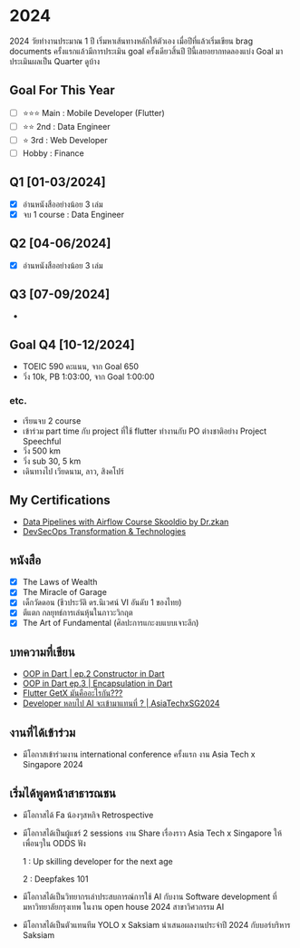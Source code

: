 # 2024
2024 วัยทำงานประมาณ 1 ปี เริ่มหาเส้นทางหลักให้ตัวเอง
เมื่อปีที่แล้วเริ่มเขียน brag documents ครั้งแรกแล้วมีการประเมิน goal ครั้งเดียวสิ้นปี ปีนี้เลยอยากทดลองแบ่ง Goal มาประเมินผลเป็น Quarter ดูบ้าง

## Goal For This Year

- [ ] ⭐️⭐️⭐️ Main : Mobile Developer (Flutter)
- [ ] ⭐️⭐️ 2nd : Data Engineer
- [ ] ⭐️ 3rd : Web Developer
- [ ] Hobby : Finance

## Q1 [01-03/2024]
- [x] อ่านหนังสืออย่างน้อย 3 เล่ม
- [x] จบ 1 course : Data Engineer

## Q2 [04-06/2024]
- [x] อ่านหนังสืออย่างน้อย 3 เล่ม

## Q3 [07-09/2024]
-

## Goal Q4 [10-12/2024]
- TOEIC 590 คะแนน, จาก Goal 650
- วิ่ง 10k, PB 1:03:00, จาก Goal 1:00:00

### etc.
- เรียนจบ 2 course
- เข้าร่วม part time กับ project ที่ใช้ flutter ทำงานกับ PO ต่างชาติอย่าง Project Speechful
- วิ่ง 500 km
- วิ่ง sub 30, 5 km
- เดินทางไป เวียดนาม, ลาว, สิงคโปร์

## My Certifications
- [Data Pipelines with Airflow Course Skooldio by Dr.zkan](https://www.skooldio.com/certificate/a9e1da5c-8596-4ace-8dbd-4fcbdd38c81a)
- [DevSecOps Transformation & Technologies](https://www.skooldio.com/certificate/6a604023-6212-4eeb-9ad7-e5fb1424cd47)

## หนังสือ
- [x] The Laws of Wealth
- [x] The Miracle of Garage
- [x] เด็กวัดดอน (ชีวประวัติ ดร.นิเวศน์ VI อันดับ 1 ของไทย)
- [x] ตีแตก กลยุทธ์การเล่นหุ้นในภาวะวิกฤต
- [x] The Art of Fundamental (ศิลปะการแกะงบแบบเจาะลึก)  

## บทความที่เขียน
- [OOP in Dart | ep.2 Constructor in Dart](https://medium.com/@art.chawarat/oop-in-dart-มาเรียนรู้-oop-ผ่าน-dart-กันเถอะ-ep-2-constructor-in-dart-9fa3af114f4e)
- [OOP in Dart ep.3 | Encapsulation in Dart](https://medium.com/@art.chawarat/oop-in-dart-มาเรียนรู้-oop-ผ่าน-dart-กันเถอะ-ep-3-encapsulation-in-dart-7b82d6795dcc)
- [Flutter GetX มันคืออะไรกัน???](https://medium.com/@art.chawarat/flutter-getx-มันคืออะไรกัน-fd740226368a)
- [Developer หลบไป AI จะเข้ามาแทนที่ ? | AsiaTechxSG2024](https://medium.com/odds-team/developer-หลบไป-ai-จะเข้ามาแทนที่-asiatechxsg2024-d7a07d655bb5)

## งานที่ได้เข้าร่วม
- มีโอกาสเข้าร่วมงาน international conference ครั้งแรก งาน Asia Tech x Singapore 2024

## เริ่มได้พูดหน้าสาธารณชน
- มีโอกาสได้ Fa น้องๆสหกิจ Retrospective
- มีโอกาสได้เป็นผู้แชร์ 2 sessions งาน Share เรื่องราว Asia Tech x Singapore ให้เพื่อนๆใน ODDS ฟัง

  1 : Up skilling developer for the next age

  2 : Deepfakes 101
- มีโอกาสได้เป็นวิทยากรเล่าประสบการณ์การใช้ AI กับงาน Software development ที่ มหาวิทยาลัยกรุงเทพ ในงาน open house 2024 สาขาวิศวกรรม AI
- มีโอกาสได้เป็นตัวแทนทีม YOLO x Saksiam นำเสนอผลงานประจำปี 2024 กับบอร์บริหาร Saksiam
